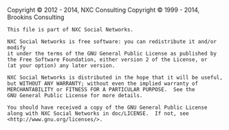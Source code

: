 ﻿Copyright © 2012 - 2014, NXC Consulting
Copyright © 1999 - 2014, Brookins Consulting

    This file is part of NXC Social Networks.

    NXC Social Networks is free software: you can redistribute it and/or modify
    it under the terms of the GNU General Public License as published by
    the Free Software Foundation, either version 2 of the License, or
    (at your option) any later version.

    NXC Social Networks is distributed in the hope that it will be useful,
    but WITHOUT ANY WARRANTY; without even the implied warranty of
    MERCHANTABILITY or FITNESS FOR A PARTICULAR PURPOSE.  See the
    GNU General Public License for more details.

    You should have received a copy of the GNU General Public License
    along with NXC Social Networks in doc/LICENSE.  If not, see <http://www.gnu.org/licenses/>.
